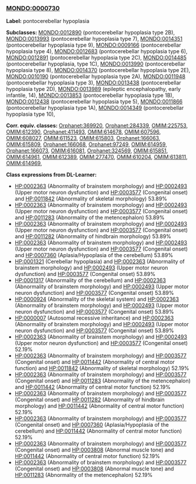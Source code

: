 
### [MONDO:0000730](http://purl.obolibrary.org/obo/MONDO_0000730)
**Label:** pontocerebellar hypoplasia

**Subclasses:** [MONDO:0012890](http://purl.obolibrary.org/obo/MONDO_0012890) (pontocerebellar hypoplasia type 2B), [MONDO:0013993](http://purl.obolibrary.org/obo/MONDO_0013993) (pontocerebellar hypoplasia type 7), [MONDO:0014351](http://purl.obolibrary.org/obo/MONDO_0014351) (pontocerebellar hypoplasia type 9), [MONDO:0009166](http://purl.obolibrary.org/obo/MONDO_0009166) (pontocerebellar hypoplasia type 4), [MONDO:0012683](http://purl.obolibrary.org/obo/MONDO_0012683) (pontocerebellar hypoplasia type 6), [MONDO:0012891](http://purl.obolibrary.org/obo/MONDO_0012891) (pontocerebellar hypoplasia type 2C), [MONDO:0014485](http://purl.obolibrary.org/obo/MONDO_0014485) (pontocerebellar hypoplasia, type 1C), [MONDO:0013990](http://purl.obolibrary.org/obo/MONDO_0013990) (pontocerebellar hypoplasia type 8), [MONDO:0014370](http://purl.obolibrary.org/obo/MONDO_0014370) (pontocerebellar hypoplasia type 2E), [MONDO:0010190](http://purl.obolibrary.org/obo/MONDO_0010190) (pontocerebellar hypoplasia type 2A), [MONDO:0011948](http://purl.obolibrary.org/obo/MONDO_0011948) (pontocerebellar hypoplasia type 3), [MONDO:0013438](http://purl.obolibrary.org/obo/MONDO_0013438) (pontocerebellar hypoplasia type 2D), [MONDO:0013989](http://purl.obolibrary.org/obo/MONDO_0013989) (epileptic encephalopathy, early infantile, 14), [MONDO:0013853](http://purl.obolibrary.org/obo/MONDO_0013853) (pontocerebellar hypoplasia type 1B), [MONDO:0012438](http://purl.obolibrary.org/obo/MONDO_0012438) (pontocerebellar hypoplasia type 5), [MONDO:0011866](http://purl.obolibrary.org/obo/MONDO_0011866) (pontocerebellar hypoplasia type 1A), [MONDO:0014349](http://purl.obolibrary.org/obo/MONDO_0014349) (pontocerebellar hypoplasia type 10), 

**Corr. equiv. classes:** [Orphanet:369920](http://www.orpha.net/ORDO/Orphanet_369920), [Orphanet:284339](http://www.orpha.net/ORDO/Orphanet_284339), [OMIM:225753](http://purl.obolibrary.org/obo/OMIM_225753), [OMIM:612390](http://purl.obolibrary.org/obo/OMIM_612390), [Orphanet:411493](http://www.orpha.net/ORDO/Orphanet_411493), [OMIM:614678](http://purl.obolibrary.org/obo/OMIM_614678), [OMIM:607596](http://purl.obolibrary.org/obo/OMIM_607596), [OMIM:608027](http://purl.obolibrary.org/obo/OMIM_608027), [OMIM:611523](http://purl.obolibrary.org/obo/OMIM_611523), [OMIM:615803](http://purl.obolibrary.org/obo/OMIM_615803), [Orphanet:166063](http://www.orpha.net/ORDO/Orphanet_166063), [OMIM:615809](http://purl.obolibrary.org/obo/OMIM_615809), [Orphanet:166068](http://www.orpha.net/ORDO/Orphanet_166068), [Orphanet:97249](http://www.orpha.net/ORDO/Orphanet_97249), [OMIM:614959](http://purl.obolibrary.org/obo/OMIM_614959), [Orphanet:166073](http://www.orpha.net/ORDO/Orphanet_166073), [OMIM:616081](http://purl.obolibrary.org/obo/OMIM_616081), [Orphanet:324569](http://www.orpha.net/ORDO/Orphanet_324569), [OMIM:615851](http://purl.obolibrary.org/obo/OMIM_615851), [OMIM:614961](http://purl.obolibrary.org/obo/OMIM_614961), [OMIM:612389](http://purl.obolibrary.org/obo/OMIM_612389), [OMIM:277470](http://purl.obolibrary.org/obo/OMIM_277470), [OMIM:610204](http://purl.obolibrary.org/obo/OMIM_610204), [OMIM:613811](http://purl.obolibrary.org/obo/OMIM_613811), [OMIM:614969](http://purl.obolibrary.org/obo/OMIM_614969), 

**Class expressions from DL-Learner:**

- [HP:0002363](http://purl.obolibrary.org/obo/HP_0002363) (Abnormality of brainstem morphology) and [HP:0002493](http://purl.obolibrary.org/obo/HP_0002493) (Upper motor neuron dysfunction) and [HP:0003577](http://purl.obolibrary.org/obo/HP_0003577) (Congenital onset) and [HP:0011842](http://purl.obolibrary.org/obo/HP_0011842) (Abnormality of skeletal morphology) 53.89%
- [HP:0002363](http://purl.obolibrary.org/obo/HP_0002363) (Abnormality of brainstem morphology) and [HP:0002493](http://purl.obolibrary.org/obo/HP_0002493) (Upper motor neuron dysfunction) and [HP:0003577](http://purl.obolibrary.org/obo/HP_0003577) (Congenital onset) and [HP:0011283](http://purl.obolibrary.org/obo/HP_0011283) (Abnormality of the metencephalon) 53.89%
- [HP:0002363](http://purl.obolibrary.org/obo/HP_0002363) (Abnormality of brainstem morphology) and [HP:0002493](http://purl.obolibrary.org/obo/HP_0002493) (Upper motor neuron dysfunction) and [HP:0003577](http://purl.obolibrary.org/obo/HP_0003577) (Congenital onset) and [HP:0011282](http://purl.obolibrary.org/obo/HP_0011282) (Abnormality of hindbrain morphology) 53.89%
- [HP:0002363](http://purl.obolibrary.org/obo/HP_0002363) (Abnormality of brainstem morphology) and [HP:0002493](http://purl.obolibrary.org/obo/HP_0002493) (Upper motor neuron dysfunction) and [HP:0003577](http://purl.obolibrary.org/obo/HP_0003577) (Congenital onset) and [HP:0007360](http://purl.obolibrary.org/obo/HP_0007360) (Aplasia/Hypoplasia of the cerebellum) 53.89%
- [HP:0001321](http://purl.obolibrary.org/obo/HP_0001321) (Cerebellar hypoplasia) and [HP:0002363](http://purl.obolibrary.org/obo/HP_0002363) (Abnormality of brainstem morphology) and [HP:0002493](http://purl.obolibrary.org/obo/HP_0002493) (Upper motor neuron dysfunction) and [HP:0003577](http://purl.obolibrary.org/obo/HP_0003577) (Congenital onset) 53.89%
- [HP:0001317](http://purl.obolibrary.org/obo/HP_0001317) (Abnormality of the cerebellum) and [HP:0002363](http://purl.obolibrary.org/obo/HP_0002363) (Abnormality of brainstem morphology) and [HP:0002493](http://purl.obolibrary.org/obo/HP_0002493) (Upper motor neuron dysfunction) and [HP:0003577](http://purl.obolibrary.org/obo/HP_0003577) (Congenital onset) 53.89%
- [HP:0000924](http://purl.obolibrary.org/obo/HP_0000924) (Abnormality of the skeletal system) and [HP:0002363](http://purl.obolibrary.org/obo/HP_0002363) (Abnormality of brainstem morphology) and [HP:0002493](http://purl.obolibrary.org/obo/HP_0002493) (Upper motor neuron dysfunction) and [HP:0003577](http://purl.obolibrary.org/obo/HP_0003577) (Congenital onset) 53.89%
- [HP:0000007](http://purl.obolibrary.org/obo/HP_0000007) (Autosomal recessive inheritance) and [HP:0002363](http://purl.obolibrary.org/obo/HP_0002363) (Abnormality of brainstem morphology) and [HP:0002493](http://purl.obolibrary.org/obo/HP_0002493) (Upper motor neuron dysfunction) and [HP:0003577](http://purl.obolibrary.org/obo/HP_0003577) (Congenital onset) 53.89%
- [HP:0002363](http://purl.obolibrary.org/obo/HP_0002363) (Abnormality of brainstem morphology) and [HP:0002493](http://purl.obolibrary.org/obo/HP_0002493) (Upper motor neuron dysfunction) and [HP:0003577](http://purl.obolibrary.org/obo/HP_0003577) (Congenital onset) 52.19%
- [HP:0002363](http://purl.obolibrary.org/obo/HP_0002363) (Abnormality of brainstem morphology) and [HP:0003577](http://purl.obolibrary.org/obo/HP_0003577) (Congenital onset) and [HP:0011442](http://purl.obolibrary.org/obo/HP_0011442) (Abnormality of central motor function) and [HP:0011842](http://purl.obolibrary.org/obo/HP_0011842) (Abnormality of skeletal morphology) 52.19%
- [HP:0002363](http://purl.obolibrary.org/obo/HP_0002363) (Abnormality of brainstem morphology) and [HP:0003577](http://purl.obolibrary.org/obo/HP_0003577) (Congenital onset) and [HP:0011283](http://purl.obolibrary.org/obo/HP_0011283) (Abnormality of the metencephalon) and [HP:0011442](http://purl.obolibrary.org/obo/HP_0011442) (Abnormality of central motor function) 52.19%
- [HP:0002363](http://purl.obolibrary.org/obo/HP_0002363) (Abnormality of brainstem morphology) and [HP:0003577](http://purl.obolibrary.org/obo/HP_0003577) (Congenital onset) and [HP:0011282](http://purl.obolibrary.org/obo/HP_0011282) (Abnormality of hindbrain morphology) and [HP:0011442](http://purl.obolibrary.org/obo/HP_0011442) (Abnormality of central motor function) 52.19%
- [HP:0002363](http://purl.obolibrary.org/obo/HP_0002363) (Abnormality of brainstem morphology) and [HP:0003577](http://purl.obolibrary.org/obo/HP_0003577) (Congenital onset) and [HP:0007360](http://purl.obolibrary.org/obo/HP_0007360) (Aplasia/Hypoplasia of the cerebellum) and [HP:0011442](http://purl.obolibrary.org/obo/HP_0011442) (Abnormality of central motor function) 52.19%
- [HP:0002363](http://purl.obolibrary.org/obo/HP_0002363) (Abnormality of brainstem morphology) and [HP:0003577](http://purl.obolibrary.org/obo/HP_0003577) (Congenital onset) and [HP:0003808](http://purl.obolibrary.org/obo/HP_0003808) (Abnormal muscle tone) and [HP:0011442](http://purl.obolibrary.org/obo/HP_0011442) (Abnormality of central motor function) 52.19%
- [HP:0002363](http://purl.obolibrary.org/obo/HP_0002363) (Abnormality of brainstem morphology) and [HP:0003577](http://purl.obolibrary.org/obo/HP_0003577) (Congenital onset) and [HP:0003808](http://purl.obolibrary.org/obo/HP_0003808) (Abnormal muscle tone) and [HP:0011283](http://purl.obolibrary.org/obo/HP_0011283) (Abnormality of the metencephalon) 52.19%


